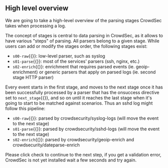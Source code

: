 ## High level overview

We are going to take a high-level overview of the parsing stages CrowdSec takes when processing a log.

The concept of stages is central to data parsing in CrowdSec, as it allows to have various "steps" of parsing. All parsers belong to a given stage. While users can add or modify the stages order, the following stages exist:

- `s00-raw`{{}}: low-level parser, such as syslog
- `s01-parse`{{}}: most of the services' parsers (ssh, nginx, etc.)
- `s02-enrich`{{}}: enrichment that requires parsed events (ie. geoip-enrichment) or generic parsers that apply on parsed logs (ie. second stage HTTP parser)

Every event starts in the first stage, and moves to the next stage once it has been successfully processed by a parser that has the onsuccess directive set to `next_stage`{{}}, and so on until it reaches the last stage when it's going to start to be matched against scenarios. Thus an sshd log might follow this pipeline:

- `s00-raw`{{}}: parsed by crowdsecurity/syslog-logs (will move the event to the next stage)
- `s01-parse`{{}}: parsed by crowdsecurity/sshd-logs (will move the event to the next stage)
- `s02-enrich`{{}}: parsed by crowdsecurity/geoip-enrich and crowdsecurity/dateparse-enrich

Please click check to continue to the next step, if you get a validation error, CrowdSec is not yet installed wait a few seconds and try again.